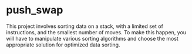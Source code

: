 # push_swap
This project involves sorting data on a stack, with a limited set of instructions, and the smallest number of moves. To make this happen, you will have to manipulate various sorting algorithms and choose the most appropriate solution for optimized data sorting.
